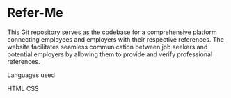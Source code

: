 # Refer-Me
This Git repository serves as the codebase for a comprehensive platform connecting employees and employers with their respective references. The website facilitates seamless communication between job seekers and potential employers by allowing them to provide and verify professional references. 

Languages used

HTML
CSS
